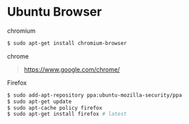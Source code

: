 # Ubuntu Browser

chromium
```bash
$ sudo apt-get install chromium-browser
```
chrome
> https://www.google.com/chrome/

Firefox
```bash
$ sudo add-apt-repository ppa:ubuntu-mozilla-security/ppa
$ sudo apt-get update
$ sudo apt-cache policy firefox
$ sudo apt-get install firefox # latest
```
